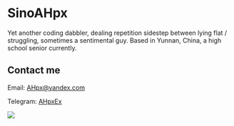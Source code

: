 # SinoAHpx

Yet another coding dabbler, dealing repetition sidestep between lying flat / struggling, sometimes a sentimental guy. Based in Yunnan, China, a high school senior currently.

## Contact me

Email: AHpx@yandex.com

Telegram: [AHpxEx](https://t.me/AHpxEx)

![](https://github-readme-stats.vercel.app/api?username=SinoAHpx)
